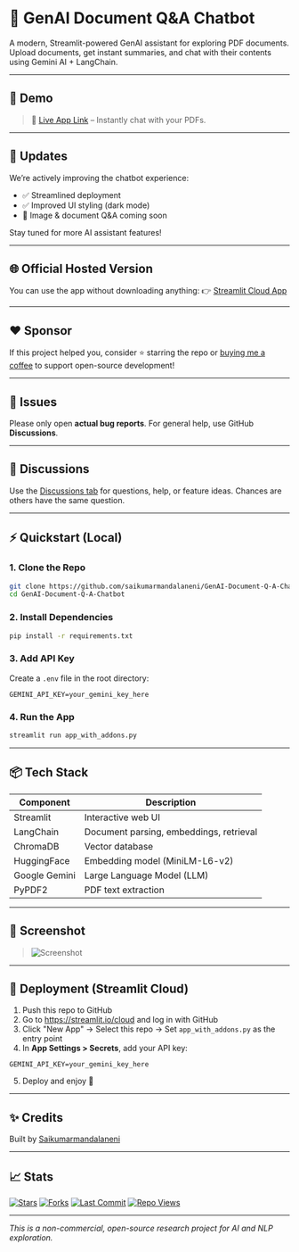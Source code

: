 # 📄 GenAI Document Q&A Chatbot

A modern, Streamlit-powered GenAI assistant for exploring PDF documents. Upload documents, get instant summaries, and chat with their contents using Gemini AI + LangChain.


---

## 🧪 Demo
> 🔗 [Live App Link](https://saikumarmandalaneni-genai-document-q-a-chatbot.streamlit.app) – Instantly chat with your PDFs.

---

## 📌 Updates
We’re actively improving the chatbot experience:
- ✅ Streamlined deployment
- ✅ Improved UI styling (dark mode)
- 🧠 Image & document Q&A coming soon

Stay tuned for more AI assistant features!

---

## 🌐 Official Hosted Version
You can use the app without downloading anything:
👉 [Streamlit Cloud App](https://saikumarmandalaneni-genai-document-q-a-chatbot.streamlit.app)

---

## ❤️ Sponsor
If this project helped you, consider ⭐️ starring the repo or [buying me a coffee](https://www.buymeacoffee.com/) to support open-source development!

---

## 📂 Issues
Please only open **actual bug reports**. For general help, use GitHub **Discussions**.

---

## 💬 Discussions
Use the [Discussions tab](https://github.com/saikumarmandalaneni/GenAI-Document-Q-A-Chatbot/discussions) for questions, help, or feature ideas. Chances are others have the same question.

---

## ⚡ Quickstart (Local)
### 1. Clone the Repo
```bash
git clone https://github.com/saikumarmandalaneni/GenAI-Document-Q-A-Chatbot.git
cd GenAI-Document-Q-A-Chatbot
```

### 2. Install Dependencies
```bash
pip install -r requirements.txt
```

### 3. Add API Key
Create a `.env` file in the root directory:
```
GEMINI_API_KEY=your_gemini_key_here
```

### 4. Run the App
```bash
streamlit run app_with_addons.py
```

---

## 📦 Tech Stack
| Component      | Description                              |
|----------------|------------------------------------------|
| Streamlit      | Interactive web UI                       |
| LangChain      | Document parsing, embeddings, retrieval  |
| ChromaDB       | Vector database                          |
| HuggingFace    | Embedding model (MiniLM-L6-v2)           |
| Google Gemini  | Large Language Model (LLM)               |
| PyPDF2         | PDF text extraction                      |

---

## 📸 Screenshot
> ![Screenshot](Screenshot%20(20).png)

---

## 🚀 Deployment (Streamlit Cloud)
1. Push this repo to GitHub
2. Go to https://streamlit.io/cloud and log in with GitHub
3. Click "New App" → Select this repo → Set `app_with_addons.py` as the entry point
4. In **App Settings > Secrets**, add your API key:
```
GEMINI_API_KEY=your_gemini_key_here
```
5. Deploy and enjoy 🎉

---

## ✨ Credits
Built by [Saikumarmandalaneni](https://github.com/saikumarmandalaneni)

---

## 📈 Stats
[![Stars](https://img.shields.io/github/stars/saikumarmandalaneni/GenAI-Document-Q-A-Chatbot?style=social)](https://github.com/saikumarmandalaneni/GenAI-Document-Q-A-Chatbot/stargazers)
[![Forks](https://img.shields.io/github/forks/saikumarmandalaneni/GenAI-Document-Q-A-Chatbot?style=social)](https://github.com/saikumarmandalaneni/GenAI-Document-Q-A-Chatbot/fork)
[![Last Commit](https://img.shields.io/github/last-commit/saikumarmandalaneni/GenAI-Document-Q-A-Chatbot?color=blue)](https://github.com/saikumarmandalaneni/GenAI-Document-Q-A-Chatbot/commits/main)
[![Repo Views](https://komarev.com/ghpvc/?username=saikumarmandalaneni&label=Repo%20views&color=0e75b6&style=flat)](https://github.com/saikumarmandalaneni/GenAI-Document-Q-A-Chatbot)

---

_This is a non-commercial, open-source research project for AI and NLP exploration._
